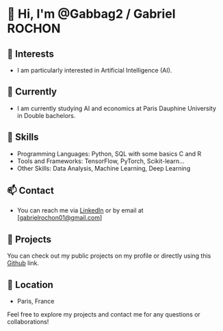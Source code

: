 # 👋 Hi, I'm @Gabbag2 / Gabriel ROCHON

## 👀 Interests
- I am particularly interested in Artificial Intelligence (AI).

## 🌱 Currently
- I am currently studying AI and economics at Paris Dauphine University in Double bachelors.

## 💼 Skills
- Programming Languages: Python, SQL with some basics C and R
- Tools and Frameworks: TensorFlow, PyTorch, Scikit-learn...
- Other Skills: Data Analysis, Machine Learning, Deep Learning

## 📫 Contact
- You can reach me via [LinkedIn](https://www.linkedin.com/in/gabriel-rochon-715642251) or by email at [gabrielrochon01@gmail.com]

## 🌟 Projects
You can check out my public projects on my profile or directly using this [Github](https://github.com/Gabbag2?tab=repositories) link.

## 📍 Location
- Paris, France

Feel free to explore my projects and contact me for any questions or collaborations!


